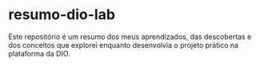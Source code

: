 # resumo-dio-lab
Este repositório é um resumo dos meus aprendizados, das descobertas e dos conceitos que explorei enquanto desenvolvia o projeto prático na plataforma da DIO.
